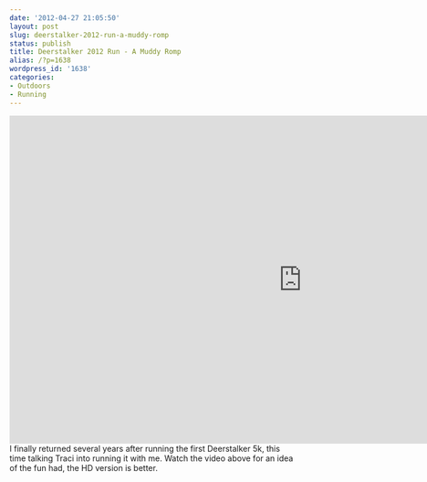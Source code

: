 ```yaml
---
date: '2012-04-27 21:05:50'
layout: post
slug: deerstalker-2012-run-a-muddy-romp
status: publish
title: Deerstalker 2012 Run - A Muddy Romp
alias: /?p=1638
wordpress_id: '1638'
categories:
- Outdoors
- Running
---
```



<iframe src="http://player.vimeo.com/video/41153510" width="1024" height="575" frameborder="0" webkitAllowFullScreen mozallowfullscreen allowFullScreen></iframe>
I finally returned several years after running the first Deerstalker 5k, this time talking Traci into running it with me. Watch the video above for an idea of the fun had, the HD version is better.

